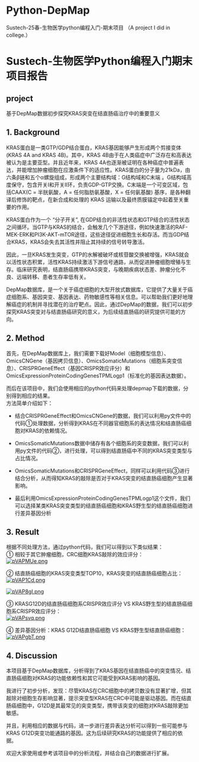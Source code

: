 # Python-DepMap
Sustech-25春-生物医学python编程入门-期末项目 （A project I did in college.）

# Sustech-生物医学Python编程入门期末项目报告  

## project  

基于DepMap数据初步探究KRAS突变在结直肠癌治疗中的重要意义  

## 1. Background  

KRAS蛋白是一类GTP/GDP结合蛋白，KRAS基因能够产生形成两个剪接变体 (KRAS 4A and KRAS 4B)。其中，KRAS 4B由于在人类癌症中广泛存在和高表达被认为是主要亚型。并且近年来，KRAS 4A也逐渐被证明在各种癌症中普遍表达，并能增加肿瘤细胞在应激条件下的适应性。KRAS蛋白的分子量为21kDa，由六条β链和五个α螺旋组成，形成两个主要结构域：G结构域和C末端 。G结构域高度保守，包含开关I和开关II环，负责GDP-GTP交换。C末端是一个可变区域，包括CAAX(C = 半胱氨酸，A = 任何脂肪氨基酸，X = 任何氨基酸) 基序，是各种翻译后修饰的靶点，在新合成和处理的 KRAS 运输以及最终质膜锚定中起着至关重要的作用。  

KRAS蛋白作为一个 “分子开关”, 在GDP结合的非活性状态和GTP结合的活性状态之间循环。当GTP与KRAS的结合，会触发几个下游途径，例如快速激活的RAF-MEK-ERK和PI3K-AKT-mTOR途径，这些途径促进细胞生长和存活。而当GDP结合KRAS，KRAS会失去其活性并阻止其持续的信号转导激活。  

因此，一旦KRAS发生突变，GTP的水解被破坏或核苷酸交换被增强，KRAS就会以活性状态积累，活性KRAS持续激活下游信号通路，从而促进肿瘤细胞增殖与生存。临床研究表明，结直肠癌携带KRAS突变，与晚期疾病状态差、肿瘤分化不良、远端转移、患者生存率低有关。  

DepMap数据库，是一个关于癌症细胞的大型开放式数据库，它提供了大量关于癌症细胞系、基因突变、基因表达、药物敏感性等相关信息。可以帮助我们更好地理解癌症的机制并寻找潜在的治疗靶点。因此，通过DepMap的数据，我们可以初步探究KRAS突变对与结直肠癌研究的意义，为后续结直肠癌的研究提供可能的方向。  


## 2. Method  

首先，在DepMap数据库上，我们需要下载好Model（细胞模型信息）、OmicsCNGene（基因拷贝信息）、OmicsSomaticMutations（细胞系突变信息）、CRISPRGeneEffect（基因CRISPR效应评分）和OmicsExpressionProteinCodingGenesTPMLogp1（标准化的基因表达数据）。  

而后在该项目中，我们会使用相应的python代码来处理depmap下载的数据，分别得到相应的结果。  
方法简单介绍如下：  

* 结合CRISPRGeneEffect和OmicsCNGene的数据，我们可以利用py文件中的代码①处理数据，分析得到KRAS在不同器官细胞系的表达情况和结直肠癌细胞对KRAS的依赖情况。  

* OmicsSomaticMutations数据中储存有各个细胞系的突变数据，我们可以利用py文件的代码②，进行处理，可以得到结直肠癌中不同的KRAS突变类型与占比情况。  

* OmicsSomaticMutations和CRISPRGeneEffect，同样可以利用代码③进行结合分析，从而得知KRAS的敲除是否对于KRAS突变的结直肠癌细胞产生显著影响。  

* 最后利用OmicsExpressionProteinCodingGenesTPMLogp1这个文件，我们可以选择某类KRAS突变类型的结直肠癌细胞和KRAS野生型的结直肠癌细胞进行差异基因分析  


## 3. Result  

根据不同处理方法，通过python代码，我们可以得到以下类似结果：  
① 相较于其它肿瘤细胞，CRC细胞KRAS敲除的效应评分：  
[![pVAPMUe.png](https://s21.ax1x.com/2025/06/13/pVAPMUe.png)](https://imgse.com/i/pVAPMUe)  

② 结直肠癌细胞的KRAS突变类型TOP10，KRAS突变的结直肠癌细胞占比：  
[![pVAP1Cd.png](https://s21.ax1x.com/2025/06/13/pVAP1Cd.png)](https://imgse.com/i/pVAP1Cd)  

[![pVAP8gI.png](https://s21.ax1x.com/2025/06/13/pVAP8gI.png)](https://imgse.com/i/pVAP8gI)  

③ KRASG12D的结直肠癌细胞系CRISPR效应评分 VS KRAS野生型的结直肠癌细胞系CRISPR效应评分：  
[![pVAPsvq.png](https://s21.ax1x.com/2025/06/13/pVAPsvq.png)](https://imgse.com/i/pVAPsvq)  

④ 差异基因分析：KRAS G12D结直肠癌细胞 VS KRAS野生型结直肠癌细胞：  
[![pVAPgbT.png](https://s21.ax1x.com/2025/06/13/pVAPgbT.png)](https://imgse.com/i/pVAPgbT)  


## 4. Discussion  

本项目基于DepMap数据库，分析得到了KRAS基因在结直肠癌中的突变情况、结直肠癌细胞对KRAS的功能依赖性和其它可能受到KRAS影响的基因。  

我进行了初步分析，发现：尽管KRAS在CRC细胞中的拷贝数没有显著扩增，但其敲除对细胞生存影响显著，提示突变型KRAS在CRC中可能是驱动基因。而在结直肠癌细胞中，G12D是其最常见的突变类型，携带该突变的细胞对KRAS敲除更加敏感。  

并且，利用相应的数据与代码，进一步进行差异表达分析可以得到一些可能参与KRAS G12D突变功能通路的基因。这为后续研究KRAS的功能提供了相应的依据。  

欢迎大家使用或参考该项目中的分析流程，并结合自己的数据进行扩展。



